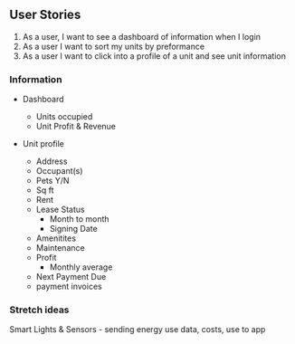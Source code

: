 ## User Stories

1. As a user, I want to see a dashboard of information when I login
2. As a user I want to sort my units by preformance 
3. As a user I want to click into a profile of a unit and see unit information



### Information 
- Dashboard
    - Units occupied 
    - Unit Profit & Revenue 



- Unit profile
    - Address
    - Occupant(s)
    - Pets Y/N
    - Sq ft
    - Rent 
    - Lease Status 
        - Month to month
        - Signing Date
    - Amenitites 
    - Maintenance 
    - Profit 
        - Monthly average
    - Next Payment Due
    - payment invoices 




### Stretch ideas
Smart Lights & Sensors - sending energy use data, costs, use to app